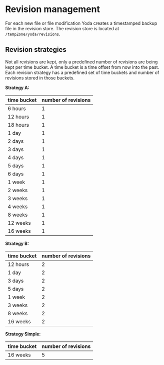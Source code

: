 # Revision management

For each new file or file modification Yoda creates a timestamped backup file in the revision store. The revision store is located at `/tempZone/yoda/revisions`.

## Revision strategies
Not all revisions are kept, only a predefined number of revisions are being kept per time bucket.
A time bucket is a time offset from now into the past.
Each revision strategy has a predefined set of time buckets and number of revisions stored in those buckets.

**Strategy A:**

time bucket | number of revisions
------------|---------------------
6 hours     | 1
12 hours    | 1
18 hours    | 1
1 day       | 1
2 days      | 1
3 days      | 1
4 days      | 1
5 days      | 1
6 days      | 1
1 week      | 1
2 weeks     | 1
3 weeks     | 1
4 weeks     | 1
8 weeks     | 1
12 weeks    | 1
16 weeks    | 1

**Strategy B:**

time bucket | number of revisions
------------|---------------------
12 hours    | 2
1 day       | 2
3 days      | 2
5 days      | 2
1 week      | 2
3 weeks     | 2
8 weeks     | 2
16 weeks    | 2


**Strategy Simple:**

time bucket | number of revisions
------------|---------------------
16 weeks    | 5
